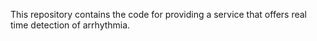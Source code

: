 This repository contains the code for providing a service that offers real time detection of arrhythmia. 
